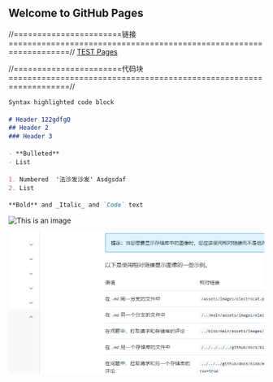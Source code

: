 ## Welcome to GitHub Pages

//=======================链接===================================================================//
[TEST Pages](https://kamisaer.github.io/helloword/Test/)


//=======================代码块===================================================================//
```markdown
Syntax highlighted code block

# Header 122gdfgQ 
## Header 2
### Header 3

- **Bulleted**
- List

1. Numbered  '法沙发沙发' Asdgsdaf
2. List

**Bold** and _Italic_ and `Code` text
```

![This is an image](https://myoctocat.com/assets/images/base-octocat.svg)

![This is an image](abc.png)